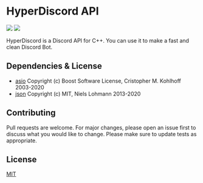 ﻿# HyperDiscord API
![](https://img.shields.io/badge/license-MIT-yellow)
![](https://github.com/SkillerRaptor/HyperDiscord/workflows/build/badge.svg)

HyperDiscord is a Discord API for C++. You can use it to make a fast and clean Discord Bot.

## Dependencies & License
- [asio](https://github.com/chriskohlhoff/asio/blob/master/asio/COPYING) Copyright (c) Boost Software License, Cristopher M. Kohlhoff 2003-2020
- [json](https://github.com/nlohmann/json/blob/develop/LICENSE.MIT) Copyright (c) MIT, Niels Lohmann 2013-2020

## Contributing
Pull requests are welcome. For major changes, please open an issue first to discuss what you would like to change.
Please make sure to update tests as appropriate.

## License
[MIT](https://choosealicense.com/licenses/mit/)
